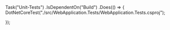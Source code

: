 
Task("Unit-Tests")
    .IsDependentOn("Build")
    .Does(() =>
{
    DotNetCoreTest("./src/WebApplication.Tests/WebApplication.Tests.csproj");
        
});
